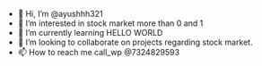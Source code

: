 - 👋 Hi, I’m @ayushhh321
- 👀 I’m interested in stock market more than 0 and 1
- 🌱 I’m currently learning HELLO WORLD
- 💞️ I’m looking to collaborate on projects regarding stock market.
- 📫 How to reach me call_wp @7324829593

<!---
ayushhh321/ayushhh321 is a ✨ special ✨ repository because its `README.md` (this file) appears on your GitHub profile.
You can click the Preview link to take a look at your changes.
--->
